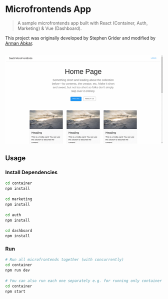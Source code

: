 # Microfrontends App

> A sample microfrontends app built with React (Container, Auth, Marketing) & Vue (Dashboard).

This project was originally developed by Stephen Grider and modified by [Arman Abkar](https://github.com/armanabkar/saas-microfrontends).

<h2 align="center">
  <img src="./screenshots.gif" alt="saas-microfrontends" width="600px" />
  <br>
</h2>

## Usage

### Install Dependencies

```bash
cd container
npm install

cd marketing
npm install

cd auth
npm install

cd dashboard
npm install
```

### Run

```bash
# Run all microfrontends together (with concurrently)
cd container
npm run dev

# You can also run each one separately e.g. for running only container :
cd container 
npm start
